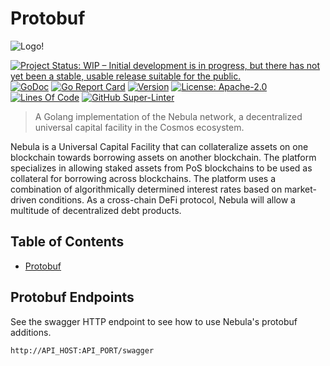 # Protobuf
![Logo!](../assets/nebula-logo.png)

[![Project Status: WIP – Initial development is in progress, but there has not yet been a stable, usable release suitable for the public.](https://img.shields.io/badge/repo%20status-WIP-yellow.svg?style=flat-square)](https://www.repostatus.org/#wip)
[![GoDoc](https://img.shields.io/badge/godoc-reference-blue?style=flat-square&logo=go)](https://godoc.org/github.com/tessornetwork/nebula)
[![Go Report Card](https://goreportcard.com/badge/github.com/tessornetwork/nebula?style=flat-square)](https://goreportcard.com/report/github.com/tessornetwork/nebula)
[![Version](https://img.shields.io/github/tag/tessornetwork/nebula.svg?style=flat-square)](https://github.com/tessornetwork/nebula/releases/latest)
[![License: Apache-2.0](https://img.shields.io/github/license/tessornetwork/nebula.svg?style=flat-square)](https://github.com/tessornetwork/nebula/blob/main/LICENSE)
[![Lines Of Code](https://img.shields.io/tokei/lines/github/tessornetwork/nebula?style=flat-square)](https://github.com/tessornetwork/nebula)
[![GitHub Super-Linter](https://img.shields.io/github/workflow/status/tessornetwork/nebula/Lint?style=flat-square&label=Lint)](https://github.com/marketplace/actions/super-linter)

> A Golang implementation of the Nebula network, a decentralized universal capital
> facility in the Cosmos ecosystem.

Nebula is a Universal Capital Facility that can collateralize assets on one blockchain
towards borrowing assets on another blockchain. The platform specializes in
allowing staked assets from PoS blockchains to be used as collateral for borrowing
across blockchains. The platform uses a combination of algorithmically determined
interest rates based on market-driven conditions. As a cross-chain DeFi protocol,
Nebula will allow a multitude of decentralized debt products.

## Table of Contents

- [Protobuf](#protobuf-endpoints)

## Protobuf Endpoints

See the swagger HTTP endpoint to see how to use Nebula's protobuf additions.

`http://API_HOST:API_PORT/swagger`
